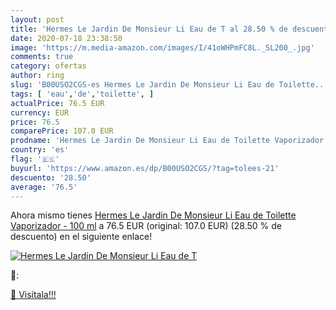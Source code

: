 ```yaml
---
layout: post
title: 'Hermes Le Jardin De Monsieur Li Eau de T al 28.50 % de descuento'
date: 2020-07-18 23:38:50
image: 'https://m.media-amazon.com/images/I/41oWHPmFC8L._SL200_.jpg'
comments: true
category: ofertas
author: ring
slug: 'B00USO2CGS-es Hermes Le Jardin De Monsieur Li Eau de Toilette...'
tags: [ 'eau','de','toilette', ]
actualPrice: 76.5 EUR
currency: EUR
price: 76.5
comparePrice: 107.0 EUR
prodname: 'Hermes Le Jardin De Monsieur Li Eau de Toilette Vaporizador - 100 ml'
country: 'es'
flag: '🇪🇸'
buyurl: 'https://www.amazon.es/dp/B00USO2CGS/?tag=tolees-21'
descuento: '28.50'
average: '76.5'
---
```


Ahora mismo tienes [Hermes Le Jardin De Monsieur Li Eau de Toilette Vaporizador - 100 ml](https://www.amazon.es/dp/B00USO2CGS/?tag=tolees-21) a 76.5 EUR (original: 107.0 EUR) (28.50 %  de descuento) en el siguiente enlace!

[![Hermes Le Jardin De Monsieur Li Eau de T](https://m.media-amazon.com/images/I/41oWHPmFC8L._SL200_.jpg)](https://www.amazon.es/dp/B00USO2CGS/?tag=tolees-21)

🔎:


[🛒 Visítala!!!](https://www.amazon.es/dp/B00USO2CGS/?tag=tolees-21)
